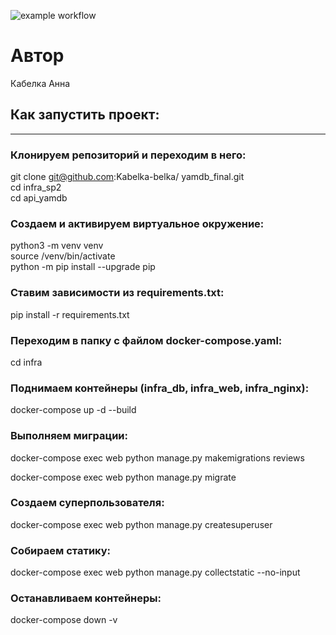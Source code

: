![example workflow](https://github.com/CreedOfFear/yamdb_final/actions/workflows/yamdb_workflow.yml/badge.svg)

#  Автор
Кабелка Анна

## Как запустить проект:
______
### Клонируем репозиторий и переходим в него:
git clone git@github.com:Kabelka-belka/
yamdb_final.git   
cd infra_sp2   
cd api_yamdb

### Создаем и активируем виртуальное окружение:

python3 -m venv venv   
source /venv/bin/activate    
python -m pip install --upgrade pip

### Ставим зависимости из requirements.txt:
pip install -r requirements.txt

### Переходим в папку с файлом docker-compose.yaml:
cd infra

### Поднимаем контейнеры (infra_db, infra_web, infra_nginx):
docker-compose up -d --build

### Выполняем миграции:
docker-compose exec web python manage.py makemigrations reviews

docker-compose exec web python manage.py migrate

### Создаем суперпользователя:
docker-compose exec web python manage.py createsuperuser

### Собираем статику:
docker-compose exec web python manage.py collectstatic --no-input

### Останавливаем контейнеры:
docker-compose down -v